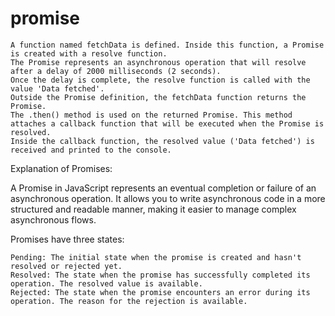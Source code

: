 # promise
    A function named fetchData is defined. Inside this function, a Promise is created with a resolve function.
    The Promise represents an asynchronous operation that will resolve after a delay of 2000 milliseconds (2 seconds).
    Once the delay is complete, the resolve function is called with the value 'Data fetched'.
    Outside the Promise definition, the fetchData function returns the Promise.
    The .then() method is used on the returned Promise. This method attaches a callback function that will be executed when the Promise is resolved.
    Inside the callback function, the resolved value ('Data fetched') is received and printed to the console.

Explanation of Promises:

A Promise in JavaScript represents an eventual completion or failure of an asynchronous operation. It allows you to write asynchronous code in a more structured and readable manner, making it easier to manage complex asynchronous flows.

Promises have three states:

    Pending: The initial state when the promise is created and hasn't resolved or rejected yet.
    Resolved: The state when the promise has successfully completed its operation. The resolved value is available.
    Rejected: The state when the promise encounters an error during its operation. The reason for the rejection is available.
